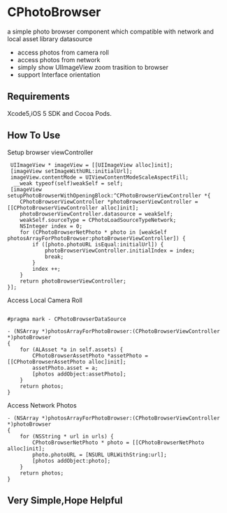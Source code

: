 CPhotoBrowser
===

 a simple photo browser component which compatible with network and local asset library datasource

* access photos from camera roll
* access photos from network
* simply show UIImageView zoom trasition to browser
* support Interface orientation

Requirements
---
Xcode5,iOS 5 SDK and Cocoa Pods.

How To Use
---

Setup  browser viewController  

```objc
 UIImageView * imageView = [[UIImageView alloc]init];
 [imageView setImageWithURL:initialUrl];
 imageView.contentMode = UIViewContentModeScaleAspectFill;
  __weak typeof(self)weakSelf = self;
 [imageView setupPhotoBrowserWithOpeningBlock:^CPhotoBrowserViewController *{
	CPhotoBrowserViewController *photoBrowserViewController = [[CPhotoBrowserViewController alloc]init];
	photoBrowserViewController.datasource = weakSelf;
	weakSelf.sourceType = CPhotoLoadSourceTypeNetwork;
	NSInteger index = 0;
	for (CPhotoBrowserNetPhoto * photo in [weakSelf photosArrayForPhotoBrowser:photoBrowserViewController]) {
		if ([photo.photoURL isEqual:initialUrl]) {
			photoBrowserViewController.initialIndex = index;
			break;
		}
		index ++;
	}
	return photoBrowserViewController;
}];
```

Access Local Camera Roll

```objc

#pragma mark - CPhotoBrowserDataSource

- (NSArray *)photosArrayForPhotoBrowser:(CPhotoBrowserViewController *)photoBrowser
{
	for (ALAsset *a in self.assets) {
		CPhotoBrowserAssetPhoto *assetPhoto = [[CPhotoBrowserAssetPhoto alloc]init];
		assetPhoto.asset = a;
		[photos addObject:assetPhoto];
	}
	return photos;
}
```

Access Network Photos

```objc
- (NSArray *)photosArrayForPhotoBrowser:(CPhotoBrowserViewController *)photoBrowser
{
	for (NSString * url in urls) {
		CPhotoBrowserNetPhoto * photo = [[CPhotoBrowserNetPhoto alloc]init];
		photo.photoURL = [NSURL URLWithString:url];
		[photos addObject:photo];
	}
	return photos;
}
```

Very Simple,Hope Helpful
---